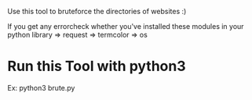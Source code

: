 Use this tool to bruteforce the directories of websites :)

If you get any errorcheck whether you've installed these modules in your python library
      => request 
      => termcolor 
      => os
# Run this Tool with python3
Ex: python3 brute.py
